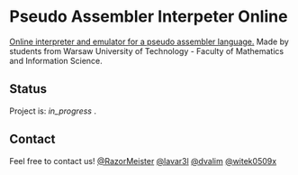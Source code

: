 # Pseudo Assembler Interpeter Online
[Online interpreter and emulator for a pseudo assembler language.](https://pseudoassembler.online/)
Made by students from Warsaw University of Technology - Faculty of Mathematics and Information Science.

## Status
Project is: _in_progress_ .

## Contact
Feel free to contact us!
[@RazorMeister](http://razormeister.pl/)
[@lavar3l](https://github.com/lavar3l)
[@dvalim](https://dvalim.github.io/)
[@witek0509x](https://github.com/witek0509x)